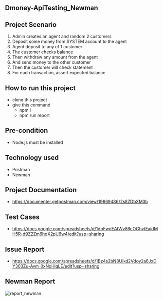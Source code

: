 ## Dmoney-ApiTesting_Newman

## Project Scenario 

  1. Admin creates an agent and random 2 customers
  2. Deposit some money from SYSTEM account to the agent
  3. Agent deposit to any of 1 customer
  4. The customer checks balance
  5. Then withdraw any amount from the agent
  6. And send money to the other customer
  7. Then the customer will check statement
  8. For each transaction, assert expected balance

## How to run this project
  - clone this project
  - give this command 
       - npm i
       - npm run report
       
## Pre-condition
   - Node.js must be installed

## Technology used
  - Postman
  - Newman
  
## Project Documentation
  - https://documenter.getpostman.com/view/19869486/2s8ZDbXM3b
  
## Test Cases
  - https://docs.google.com/spreadsheets/d/1dbFwdEAtWv86cOGhvtEaidMH5R-d9Z2Zm6hqX2pU6w4/edit?usp=sharing
  
## Issue Report
  - https://docs.google.com/spreadsheets/d/1Bz4s2bN3UIkd2Vdoy2a6JxDY303Zu-Avm_0xNoHiqLE/edit?usp=sharing
  
## Newman Report
  
![report_newman](https://user-images.githubusercontent.com/78273243/215006487-af6735aa-bcad-4ff4-a4c2-30d178a9f92d.jpg)

